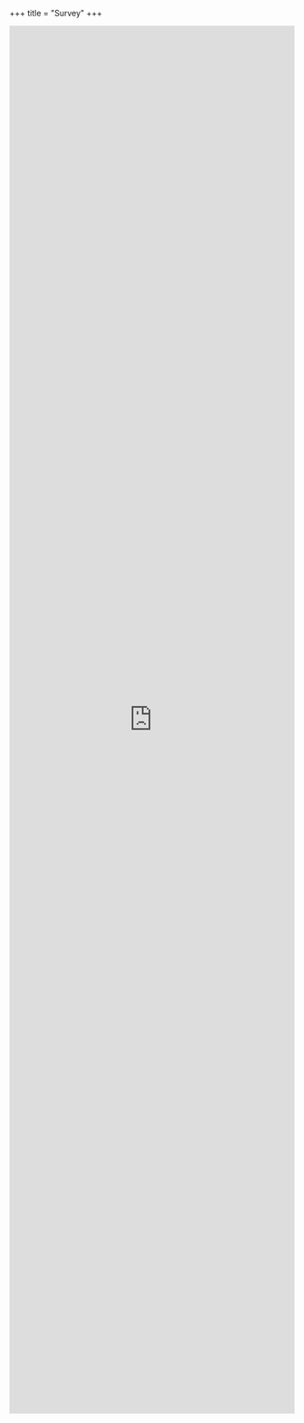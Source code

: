 +++
title = "Survey"
+++

<iframe src="https://docs.google.com/forms/d/e/1FAIpQLSf3KfnQ-xlrOEJqKatEPUXuFY8Gsb7KwloWw2eDuT_d4lmQ3Q/viewform?embedded=true" width="100%" height="2450" frameborder="0" marginheight="0" marginwidth="0">loading…</iframe>
